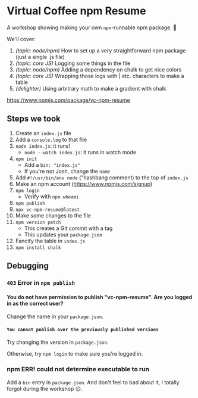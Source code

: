 # Virtual Coffee npm Resume

A workshop showing making your own `npx`-runnable npm package. 🎁

We'll cover:

1. _(topic: node/npm)_ How to set up a very straightforward npm package (just a single .js file)
2. _(topic: core JS)_ Logging some things in the file
3. _(topic: node/npm)_ Adding a dependency on chalk to get nice colors
4. _(topic: core JS)_ Wrapping those logs with | etc. characters to make a table
5. _(delighter)_ Using arbitrary math to make a gradient with chalk

https://www.npmjs.com/package/vc-npm-resume

## Steps we took

1. Create an `index.js` file
2. Add a `console.log` to that file
3. `node index.js`: it runs!
   - `node --watch index.js`: it runs in watch mode
4. `npm init`
   - Add a `bin: "index.js"`
   - If you're not Josh, change the `name`
5. Add `#!/usr/bin/env node` ("hashbang comment) to the top of `index.js`
6. Make an npm account (https://www.npmjs.com/signup)
7. `npm login`
   - Verify with `npm whoami`
8. `npm publish`
9. `npx vc-npm-resume@latest`
10. Make some changes to the file
11. `npm version patch`
    - This creates a Git commit with a tag
    - This updates your `package.json`
12. Fancify the table in `index.js`
13. `npm install chalk`

## Debugging

### `403` Error in `npm publish`

#### You do not have permission to publish "vc-npm-resume". Are you logged in as the correct user?

Change the name in your `package.json`.

#### `You cannot publish over the previously published versions`

Try changing the version in `package.json`.

Otherwise, try `npm login` to make sure you're logged in.

### npm ERR! could not determine executable to run

Add a `bin` entry in `package.json`.
And don't feel to bad about it, I totally forgot during the workshop 😉.
